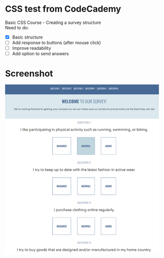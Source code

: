 # CSS test from CodeCademy
Basic CSS Course - Creating a survey structure <br>
Need to do:<br>
- [x] Basic structure
- [ ] Add response to buttons (after mouse click)
- [ ] Improve readability
- [ ] Add option to send answers

# Screenshot
![screenshot](./survey/survey-img.png)
